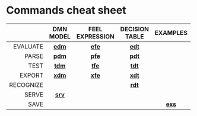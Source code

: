 # Commands cheat sheet

|           |       DMN<br/>MODEL       |    FEEL<br/>EXPRESSION    |    DECISION</br>TABLE     |         EXAMPLES          |
|----------:|:-------------------------:|:-------------------------:|:-------------------------:|:-------------------------:|
|  EVALUATE | [**edm**](command-edm.md) | [**efe**](command-efe.md) | [**edt**](command-edt.md) |                           | 
|     PARSE | [**pdm**](command-pdm.md) | [**pfe**](command-pfe.md) | [**pdt**](command-pdt.md) |                           |
|      TEST | [**tdm**](command-tdm.md) | [**tfe**](command-tfe.md) | [**tdt**](command-tdt.md) |                           |
|    EXPORT | [**xdm**](command-xdm.md) | [**xfe**](command-xfe.md) | [**xdt**](command-xdt.md) |                           |
| RECOGNIZE |                           |                           | [**rdt**](command-rdt.md) |                           |
|     SERVE | [**srv**](command-srv.md) |                           |                           |                           |
|      SAVE |                           |                           |                           | [**exs**](command-exs.md) |
